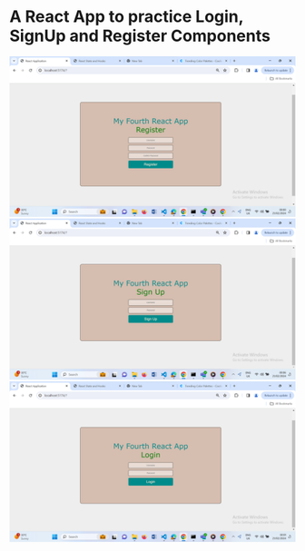 # A React App to practice Login, SignUp and Register Components

![alt text](registerPage.png) ![alt text](signUpPage.png) ![alt text](logInPage.png)